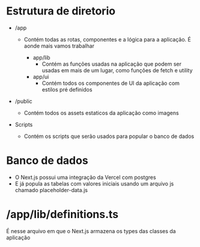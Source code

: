 # Estrutura de diretorio

- /app
  - Contém todas as rotas, componentes e a lógica para a aplicação. É aonde mais vamos trabalhar

    - app/lib
        - Contém as funções usadas na aplicação que podem ser usadas em mais de um lugar, como funções de fetch e utility
    - app/ui
        - Contém todos os componentes de UI da aplicação com estilos pré definidos

- /public
    - Contém todos os assets estaticos da aplicação como imagens

- Scripts
  - Contém os scripts que serão usados para popular o banco de dados

# Banco de dados
- O Next.js possui uma integração da Vercel com postgres
- E já popula as tabelas com valores iniciais usando um arquivo js chamado placeholder-data.js

# /app/lib/definitions.ts
É nesse arquivo em que o Next.js armazena os types das classes da aplicação
